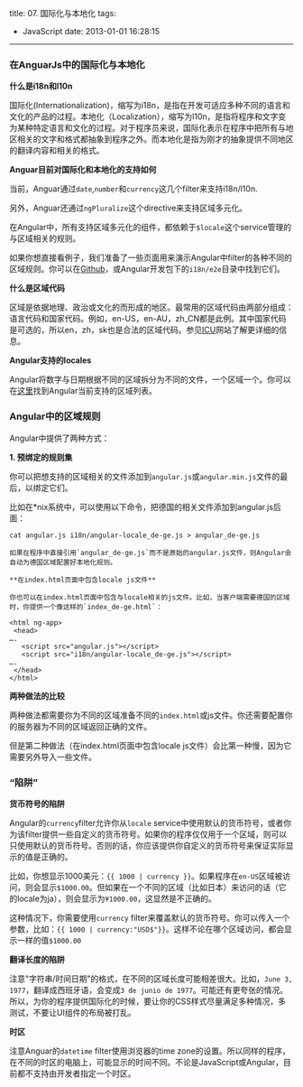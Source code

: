 title: 07. 国际化与本地化
tags:
  - JavaScript
date: 2013-01-01 16:28:15
---

### 在AnguarJs中的国际化与本地化

**什么是i18n和l10n**

国际化(Internationalization)，缩写为i18n，是指在开发可适应多种不同的语言和文化的产品的过程。本地化（Localization），缩写为l10n，是指将程序和文字变为某种特定语言和文化的过程。对于程序员来说，国际化表示在程序中把所有与地区相关的文字和格式都抽象到程序之外。而本地化是指为刚才的抽象提供不同地区的翻译内容和相关的格式。

**Anguar目前对国际化和本地化的支持如何**

当前，Anguar通过`date`,`number`和`currency`这几个filter来支持i18n/l10n.

另外，Anguar还通过`ngPluralize`这个directive来支持区域多元化。

在Angular中，所有支持区域多元化的组件，都依赖于`$locale`这个service管理的与区域相关的规则。

如果你想直接看例子，我们准备了一些页面用来演示Angular中filter的各种不同的区域规则。你可以在[Github](https://github.com/angular/angular.js/tree/master/i18n/e2e)，或Angular开发包下的`i18n/e2e`目录中找到它们。

**什么是区域代码**

区域是依据地理、政治或文化的而形成的地区。最常用的区域代码由两部分组成：语言代码和国家代码。例如，en-US，en-AU，zh_CN都是此例。其中国家代码是可选的，所以en，zh，sk也是合法的区域代码。参见[ICU](http://userguide.icu-project.org/locale)网站了解更详细的信息。

**Angular支持的locales**

Angular将数字与日期根据不同的区域拆分为不同的文件，一个区域一个。你可以在[这里](https://github.com/angular/angular.js/tree/master/i18n/locale)找到Angular当前支持的区域列表。

### Angular中的区域规则

Angular中提供了两种方式：

**1. 预绑定的规则集**

你可以把想支持的区域相关的文件添加到`angular.js`或`angular.min.js`文件的最后，以绑定它们。

比如在*nix系统中，可以使用以下命令，把德国的相关文件添加到angular.js后面：

    cat angular.js i18n/angular-locale_de-ge.js > angular_de-ge.js

    如果在程序中直接引用`angular_de-ge.js`而不是原始的angular.js文件，则Angular会自动为德国区域配置好本地化规则。

    **在index.html页面中包含locale js文件**

    你也可以在index.html页面中包含与locale相关的js文件。比如，当客户端需要德国的区域时，你提供一个像这样的`index_de-ge.html`：

    <html ng-app>
     <head>
    ….
       <script src="angular.js"></script>
       <script src="i18n/angular-locale_de-ge.js"></script>
    ….
     </head>
    </html>

**两种做法的比较**

两种做法都需要你为不同的区域准备不同的`index.html`或js文件。你还需要配置你的服务器为不同的区域返回正确的文件。

但是第二种做法（在index.html页面中包含locale js文件）会比第一种慢，因为它需要另外导入一些文件。

### “陷阱”

**货币符号的陷阱**

Angular的`currency`filter允许你从`locale` service中使用默认的货币符号，或者你为该filter提供一些自定义的货币符号。如果你的程序仅仅用于一个区域，则可以只使用默认的货币符号。否则的话，你应该提供你自定义的货币符号来保证实际显示的值是正确的。

比如，你想显示1000美元：`{{ 1000 | currency }}`。如果程序在`en-US`区域被访问，则会显示`$1000.00`。但如果在一个不同的区域（比如日本）来访问的话（它的locale为ja），则会显示为`¥1000.00`，这显然是不正确的。

这种情况下，你需要使用`currency` filter来覆盖默认的货币符号。你可以传入一个参数，比如：`{{ 1000 | currency:"USD$"}}`。这样不论在哪个区域访问，都会显示一样的值`$1000.00`

**翻译长度的陷阱**

注意"字符串/时间日期"的格式，在不同的区域长度可能相差很大。比如，`June 3, 1977`，翻译成西班牙语，会变成`3 de junio de 1977`。可能还有更夸张的情况。所以，为你的程序提供国际化的时候，要让你的CSS样式尽量满足多种情况，多测试，不要让UI组件的布局被打乱。

**时区**

注意Anguar的`datetime` filter使用浏览器的time zone的设置。所以同样的程序，在不同的时区的电脑上，可能显示的时间不同。不论是JavaScript或Angular，目前都不支持由开发者指定一个时区。